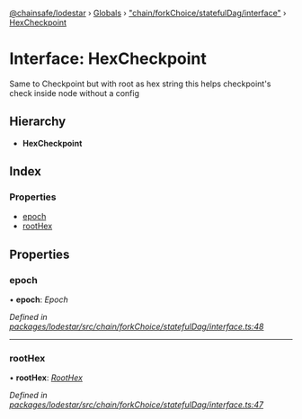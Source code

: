 [@chainsafe/lodestar](../README.md) › [Globals](../globals.md) › ["chain/forkChoice/statefulDag/interface"](../modules/_chain_forkchoice_statefuldag_interface_.md) › [HexCheckpoint](_chain_forkchoice_statefuldag_interface_.hexcheckpoint.md)

# Interface: HexCheckpoint

Same to Checkpoint but with root as hex string
this helps checkpoint's check inside node without a config

## Hierarchy

* **HexCheckpoint**

## Index

### Properties

* [epoch](_chain_forkchoice_statefuldag_interface_.hexcheckpoint.md#epoch)
* [rootHex](_chain_forkchoice_statefuldag_interface_.hexcheckpoint.md#roothex)

## Properties

###  epoch

• **epoch**: *Epoch*

*Defined in [packages/lodestar/src/chain/forkChoice/statefulDag/interface.ts:48](https://github.com/ChainSafe/lodestar/blob/905cc824b/packages/lodestar/src/chain/forkChoice/statefulDag/interface.ts#L48)*

___

###  rootHex

• **rootHex**: *[RootHex](../modules/_chain_forkchoice_statefuldag_interface_.md#roothex)*

*Defined in [packages/lodestar/src/chain/forkChoice/statefulDag/interface.ts:47](https://github.com/ChainSafe/lodestar/blob/905cc824b/packages/lodestar/src/chain/forkChoice/statefulDag/interface.ts#L47)*
